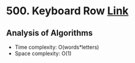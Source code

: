 # 500. Keyboard Row [Link](https://leetcode.com/problems/keyboard-row/)
## Analysis of Algorithms
 - Time complexity: O(words*letters)
 - Space complexity: O(1)

